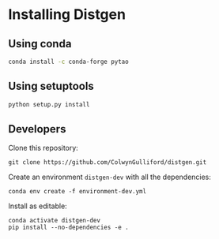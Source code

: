 # Installing Distgen


##  Using conda


```bash
conda install -c conda-forge pytao
```

## Using setuptools

```bash
python setup.py install
```



## Developers


Clone this repository:
```shell
git clone https://github.com/ColwynGulliford/distgen.git
```

Create an environment `distgen-dev` with all the dependencies:
```shell
conda env create -f environment-dev.yml
```

Install as editable:
```shell
conda activate distgen-dev
pip install --no-dependencies -e .
```



